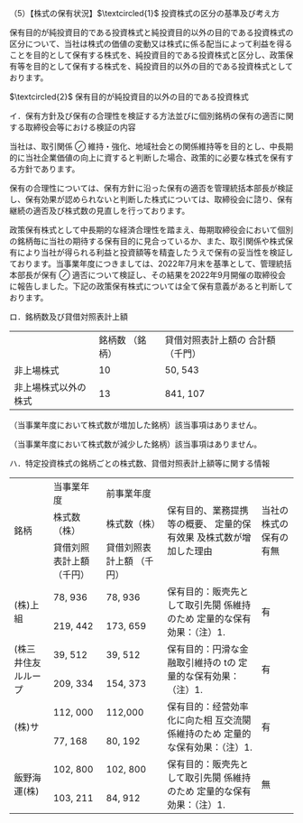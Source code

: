 （5）【株式の保有状況】$\textcircled{1}$ 投資株式の区分の基準及び考え方  

保有目的が純投資目的である投資株式と純投資目的以外の目的である投資株式の区分について、当社は株式の価値の変動又は株式に係る配当によって利益を得ることを目的として保有する株式を、純投資目的である投資株式と区分し、政策保有等を目的として保有する株式を、純投資目的以外の目的である投資株式としております。  

$\textcircled{2}$ 保有目的が純投資目的以外の目的である投資株式  

イ．保有方針及び保有の合理性を検証する方法並びに個別銘柄の保有の適否に関する取締役会等における検証の内容  

当社は、取引関係 $\oslash$ 維持・強化、地域社会との関係維持等を目的とし、中長期的に当社企業価値の向上に資すると判断した場合、政策的に必要な株式を保有する方針であります。  

保有の合理性については、保有方針に沿った保有の適否を管理統括本部長が検証し、保有効果が認められないと判断した株式については、取締役会に諮り、保有継続の適否及び株式数の見直しを行っております。  

政策保有株式として中長期的な経済合理性を踏まえ、毎期取締役会において個別の銘柄毎に当社の期待する保有目的に見合っているか、また、取引関係や株式保有により当社が得られる利益と投資額等を精査したうえで保有の妥当性を検証しております。当事業年度につきましては、2022年7月末を基準として、管理統括本部長が保有 $\oslash$ 適否について検証し、その結果を2022年9月開催の取締役会に報告しました。下記の政策保有株式については全て保有意義があると判断しております。  

ロ．銘柄数及び貸借対照表計上額  


<html><body><table><tr><td></td><td>銘柄数 （銘柄）</td><td>貸借対照表計上額の 合計額（千門）</td></tr><tr><td>非上場株式</td><td>10</td><td>50, 543</td></tr><tr><td>非上場株式以外の株式</td><td>13</td><td>841, 107</td></tr></table></body></html>  

（当事業年度において株式数が増加した銘柄）該当事項はありません。  

（当事業年度において株式数が減少した銘柄）該当事項はありません。  

ハ．特定投資株式の銘柄ごとの株式数、貸借対照表計上額等に関する情報  


<html><body><table><tr><td rowspan="3">銘柄</td><td>当事業年度</td><td>前事業年度</td><td rowspan="3">保有目的、業務提携等の概要、 定量的保有效果 及株式数が增加した理由</td><td rowspan="3">当社の株式の 保有の有無</td></tr><tr><td>株式数（株）</td><td>株式数（株）</td></tr><tr><td>貸借刘照表計上額 （千円）</td><td>貸借刘照表計上額 （千円）</td></tr><tr><td rowspan="2">(株)上組</td><td>78, 936</td><td>78, 936</td><td rowspan="2">保有目的：販壳先として取引先闋 係維持のため 定量的な保有効果：（注）1.</td><td rowspan="2">有</td></tr><tr><td>219, 442</td><td>173, 659</td></tr><tr><td rowspan="2">(株三井住友 ルループ</td><td>39, 512</td><td>39, 512</td><td rowspan="2">保有目的：円滑な金融取引維持の tの 定量的な保有効果：（注）1.</td><td rowspan="2">有</td></tr><tr><td>209, 334</td><td>154, 373</td></tr><tr><td rowspan="2">(株)サ</td><td>112, 000</td><td>112,000</td><td rowspan="2">保有目的：经营効率化に向た相 互交流闋係維持のため 定量的な保有効果：（注）1.</td><td rowspan="2">有</td></tr><tr><td>77, 168</td><td>80, 192</td></tr><tr><td rowspan="2">飯野海運(株)</td><td>102, 800</td><td>102, 800</td><td rowspan="2">保有目的：販壳先として取引先闋 係維持のため 定量的な保有効果：（注）1.</td><td rowspan="2">無</td></tr><tr><td>103, 211</td><td>84, 912</td></tr></table></body></html>  